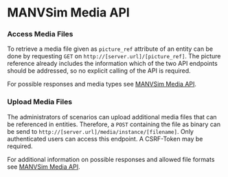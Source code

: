 # MANVSim Media API

### Access Media Files

To retrieve a media file given as `picture_ref` attribute of an entity can be done by requesting `GET` on `http://[server.url]/[picture_ref]`. The picture reference already includes the information which of the two API endpoints should be addressed, so no explicit calling of the API is required.

For possible responses and media types see [MANVSim Media API](media_api.yml).

### Upload Media Files

The administrators of scenarios can upload additional media files that can be referenced in entities. Therefore, a `POST` containing the file as binary can be send to `http://[server.url]/media/instance/[filename]`. Only authenticated users can access this endpoint. A CSRF-Token may be required.

For additional information on possible responses and allowed file formats see [MANVSim Media API](media_api.yml).